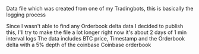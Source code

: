 Data file which was created from one of my Tradingbots, this is basically the logging process 

Since I wasn't able to find any Orderbook delta data I decided to publish this, I'll try to make the file a lot longer right now it's about 2 days of 1 min interval logs 
The data includes BTC price, Timestamp and the Orderbook delta with a 5% depth of the coinbase Coinbase orderbook 
